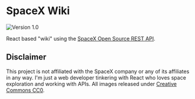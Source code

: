 # SpaceX Wiki

![Version 1.0](https://img.shields.io/badge/Version-1.0-brightgreen.svg)

React based "wiki" using the [SpaceX Open Source REST API](https://github.com/r-spacex/SpaceX-API).

## Disclaimer

This project is not affiliated with the SpaceX company or any of its affiliates in any way. I'm just a web developer tinkering with React who loves space exploration and working with APIs. All images released under [Creative Commons CC0](https://creativecommons.org/publicdomain/zero/1.0/deed.en).
